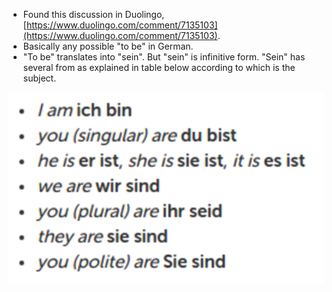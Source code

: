 * Found this discussion in Duolingo, [https://www.duolingo.com/comment/7135103](https://www.duolingo.com/comment/7135103).
* Basically any possible "to be" in German.
* "To be" translates into "sein". But "sein" is infinitive form. "Sein" has several from as explained in table below according to which is the subject.

![./20161121-1753-gmt+2-to-be-in-german-1.png](./20161121-1753-gmt+2-to-be-in-german-1.png)